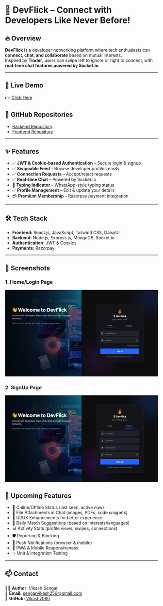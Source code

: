 # 🚀 DevFlick – Connect with Developers Like Never Before!

## 🔥 Overview
**DevFlick** is a developer networking platform where tech enthusiasts can **connect, chat, and collaborate** based on mutual interests.  
Inspired by **Tinder**, users can swipe left to ignore or right to connect, with **real-time chat features powered by Socket.io**.

---

## 🚀 Live Demo
👉 [Click Here](https://dev-flick-web.vercel.app)

## 📌 GitHub Repositories
- [Backend Repository](https://github.com/Vikash7080/DevFlick-Backend)  
- [Frontend Repository](https://github.com/Vikash7080/DevFlick-web-Fronted)

---

## ✨ Features
- ✅ **JWT & Cookie-based Authentication** – Secure login & signup  
- ✅ **Swipeable Feed** – Browse developer profiles easily  
- ✅ **Connection Requests** – Accept/reject requests  
- ✅ **Real-time Chat** – Powered by Socket.io  
- 💬 **Typing Indicator** – WhatsApp-style typing status  
- ✅ **Profile Management** – Edit & update your details  
- 💳 **Premium Membership** – Razorpay payment integration  

---

## 🛠 Tech Stack
- **Frontend:** React.js, JavaScript, Tailwind CSS, DaisyUI  
- **Backend:** Node.js, Express.js, MongoDB, Socket.io  
- **Authentication:** JWT & Cookies  
- **Payments:** Razorpay  


---
## 📸 Screenshots

### 1. Home/Login Page
![Login](./devTinder-web/ReadmeAssets/images/1.png)

### 2. SignUp Page
![SignUp](./devTinder-web/ReadmeAssets/images/2.png)


## 🧠 Upcoming Features
- 🚧 Online/Offline Status (last seen, active now)  
- 📎 File Attachments in Chat (images, PDFs, code snippets)  
- 🎨 UI/UX Enhancements for better experience  
- 🎯 Daily Match Suggestions (based on interests/languages)  
- 📊 Activity Stats (profile views, swipes, connections)  
- 🛡️ Reporting & Blocking  
- 🔔 Push Notifications (browser & mobile)  
- 📱 PWA & Mobile Responsiveness  
- 💥 Unit & Integration Testing  

---

## 📫 Contact
👨‍💻 **Author:** Vikash Sengar  
📧 **Email:** [sengarvikash256@gmail.com](mailto:sengarvikash256@gmail.com)  
🔗 **GitHub:** [Vikash7080](https://github.com/Vikash7080)  
